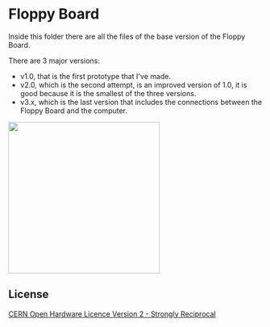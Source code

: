 # Floppy Board

Inside this folder there are all the files of the base version of the Floppy Board.

There are 3 major versions:
- v1.0, that is the first prototype that I've made.
- v2.0, which is the second attempt, is an improved version of 1.0, it is good because it is the smallest of the three versions.
- v3.x, which is the last version that includes the connections between the Floppy Board and the computer.

<img src="https://floppylab.altervista.org/wp-content/uploads/2023/02/Stemma-scritta.png" width="300">

## License

[CERN Open Hardware Licence Version 2 - Strongly Reciprocal](https://choosealicense.com/licenses/cern-ohl-s-2.0/#)

